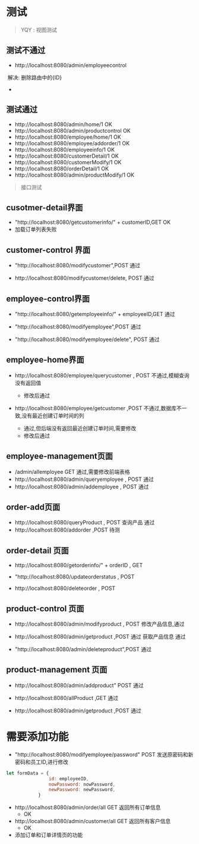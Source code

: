 # 测试

> YQY : 视图测试

## 测试不通过

- http://localhost:8080/admin/employeecontrol

​		解决: 删除路由中的{ID}

- 

## 测试通过

- http://localhost:8080/admin/home/1 OK
- http://localhost:8080/admin/productcontrol OK
- http://localhost:8080/employee/home/1 OK
- http://localhost:8080/employee/addorder/1 OK
- http://localhost:8080/employeeinfo/1 OK
- http://localhost:8080/customerDetail/1 OK
- http://localhost:8080/customerModify/1 OK
- http://localhost:8080/orderDetail/1 OK
- http://localhost:8080/admin/productModify/1 OK



> 接口测试

##  cusotmer-detail界面

- "http://localhost:8080/getcustomerinfo/" + customerID,GET OK
-  加载订单列表失败

## customer-control 界面

- "http://localhost:8080/modifycustomer",POST 通过

- http://localhost:8080/modifycustomer/delete, POST 通过

## employee-control界面

- "http://localhost:8080/getemployeeinfo/" + employeeID,GET 通过
- "http://localhost:8080/modifyemployee",POST  通过

- "http://localhost:8080/modifyemployee/delete", POST 通过

## employee-home界面

- http://localhost:8080/employee/querycustomer , POST 不通过,模糊查询没有返回值
  - 修改后通过

- http://localhost:8080/employee/getcustomer ,POST 不通过,数据库不一致,没有最近创建订单时间的列
  - 通过,但后端没有返回最近创建订单时间,需要修改
  - 修改后通过




## employee-management页面

- /admin/allemployee GET 通过,需要修改前端表格
- http://localhost:8080/admin/queryemployee , POST 通过
- http://localhost:8080/admin/addemployee , POST 通过





## order-add页面

-  http://localhost:8080/queryProduct , POST 查询产品 通过
- http://localhost:8080/addorder ,POST 待测





## order-detail 页面

- http://localhost:8080/getorderinfo/" + orderID , GET

- "http://localhost:8080/updateorderstatus , POST

- http://localhost:8080/deleteorder , POST

## product-control 页面

- http://localhost:8080/admin/modifyproduct , POST 修改产品信息,通过

- http://localhost:8080/admin/getproduct ,POST 通过 获取产品信息 通过
- "http://localhost:8080/admin/deleteproduct",POST  通过



## product-management 页面

- http://localhost:8080/admin/addproduct" POST 通过
- http://localhost:8080/allProduct ,GET 通过

- http://localhost:8080/admin/getproduct ,POST 通过

# 需要添加功能

- "http://localhost:8080/modifyemployee/password" POST 发送原密码和新密码和员工ID,进行修改

```js
let formData = {
                id: employeeID,
                nowPassword: nowPassword,
                newPassword: newPassword,
            }
```

- http://localhost:8080/admin/order/all GET 返回所有订单信息 
  - OK
- http://localhost:8080/admin/customer/all GET 返回所有客户信息
  - OK
- 添加订单和订单详情页的功能
